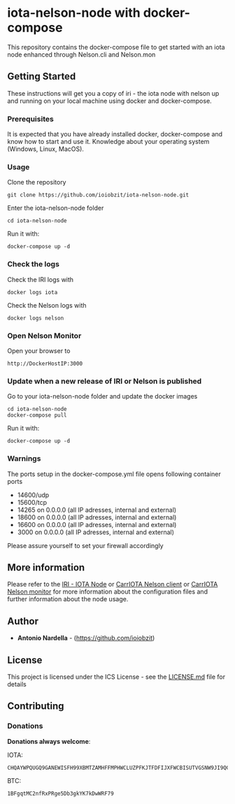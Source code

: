 # iota-nelson-node with docker-compose

This repository contains the docker-compose file to get started with an iota node enhanced through Nelson.cli and Nelson.mon

## Getting Started

These instructions will get you a copy of iri - the iota node with nelson up and running on your local machine using docker and docker-compose.

### Prerequisites

It is expected that you have already installed docker, docker-compose and know how to start and use it.
Knowledge about your operating system (Windows, Linux, MacOS).

### Usage

Clone the repository
```
git clone https://github.com/ioiobzit/iota-nelson-node.git
```

Enter the iota-nelson-node folder
```
cd iota-nelson-node
```

Run it with:
```
docker-compose up -d
```
### Check the logs

Check the IRI logs with
```
docker logs iota
```

Check the Nelson logs with
```
docker logs nelson
```
### Open Nelson Monitor

Open your browser to
```
http://DockerHostIP:3000
```

### Update when a new release of IRI or Nelson is published

Go to your iota-nelson-node folder and update the docker images
```
cd iota-nelson-node
docker-compose pull
```

Run it with:
```
docker-compose up -d
```

### Warnings

The ports setup in the docker-compose.yml file opens following container ports
- 14600/udp
- 15600/tcp
- 14265 on 0.0.0.0 (all IP adresses, internal and external)
- 18600 on 0.0.0.0 (all IP adresses, internal and external)
- 16600 on 0.0.0.0 (all IP adresses, internal and external)
- 3000  on 0.0.0.0 (all IP adresses, internal and external)

Please assure yourself to set your firewall accordingly
## More information

Please refer to the [IRI - IOTA Node](https://github.com/iotaledger/iri) or [CarrIOTA Nelson client](https://github.com/SemkoDev/nelson.cli) or [CarrIOTA Nelson monitor](https://github.com/SemkoDev/nelson.mon) for more information about the configuration files and further information about the node usage.

## Author

* **Antonio Nardella** - (https://github.com/ioiobzit)

## License

This project is licensed under the ICS License - see the [LICENSE.md](LICENSE.md) file for details

## Contributing

### Donations

**Donations always welcome**:

IOTA:
```
CHQAYWPQUGQ9GANEWISFH99XBMTZAMHFFMPHWCLUZPFKJTFDFIJXFWCBISUTVGSNW9JI9QCOAHUHFUQC9SYVFXDQ9D
```

BTC:
```
1BFgqtMC2nfRxPRge5Db3gkYK7kDwWRF79
```
